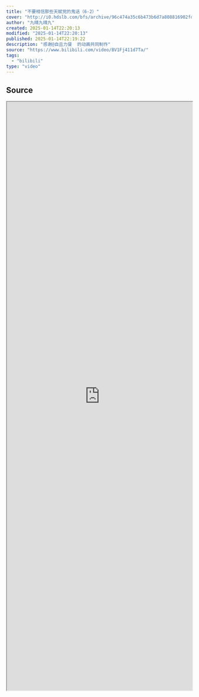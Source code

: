 ```yaml
---
title: "不要相信那些天赋党的鬼话（6-2）"
cover: "http://i0.hdslb.com/bfs/archive/96c474a35c6b473b6d7a808816902fdcd25e7e3c.jpg@189w_107h.webp"
author: "九晴九晴九"
created: 2025-01-14T22:20:13
modified: "2025-01-14T22:20:13"
published: 2025-01-14T22:19:22
description: "感谢@自且力餐  的动画共同制作"
source: "https://www.bilibili.com/video/BV1Fj411d7Ta/"
tags:
  - "bilibili"
type: "video"
---
```

## Source

<iframe src='https://player.bilibili.com/player.html?isOutside=true&bvid=BV1Fj411d7Ta&p=1&autoplay=false' style='height:40vh;width:100%' class='iframe-radius' allow='fullscreen'/><center>via: <a href='https://www.bilibili.com/video/BV1Fj411d7Ta' target='_blank' class='external-link'>https://www.bilibili.com/video/BV1Fj411d7Ta</a></center>


## Notes

